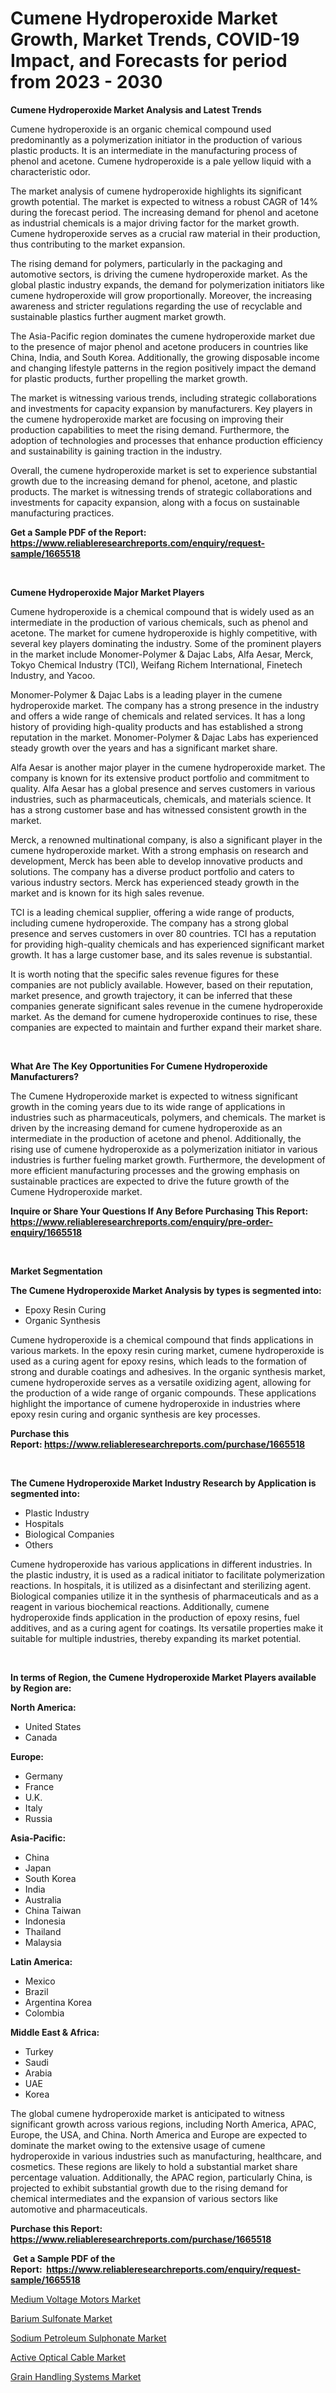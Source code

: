 <p><h1>Cumene Hydroperoxide Market Growth, Market Trends, COVID-19 Impact, and Forecasts for period from 2023 - 2030</h1></p><p><strong>Cumene Hydroperoxide Market Analysis and Latest Trends</strong></p>
<p><p>Cumene hydroperoxide is an organic chemical compound used predominantly as a polymerization initiator in the production of various plastic products. It is an intermediate in the manufacturing process of phenol and acetone. Cumene hydroperoxide is a pale yellow liquid with a characteristic odor.</p><p>The market analysis of cumene hydroperoxide highlights its significant growth potential. The market is expected to witness a robust CAGR of 14% during the forecast period. The increasing demand for phenol and acetone as industrial chemicals is a major driving factor for the market growth. Cumene hydroperoxide serves as a crucial raw material in their production, thus contributing to the market expansion.</p><p>The rising demand for polymers, particularly in the packaging and automotive sectors, is driving the cumene hydroperoxide market. As the global plastic industry expands, the demand for polymerization initiators like cumene hydroperoxide will grow proportionally. Moreover, the increasing awareness and stricter regulations regarding the use of recyclable and sustainable plastics further augment market growth.</p><p>The Asia-Pacific region dominates the cumene hydroperoxide market due to the presence of major phenol and acetone producers in countries like China, India, and South Korea. Additionally, the growing disposable income and changing lifestyle patterns in the region positively impact the demand for plastic products, further propelling the market growth.</p><p>The market is witnessing various trends, including strategic collaborations and investments for capacity expansion by manufacturers. Key players in the cumene hydroperoxide market are focusing on improving their production capabilities to meet the rising demand. Furthermore, the adoption of technologies and processes that enhance production efficiency and sustainability is gaining traction in the industry.</p><p>Overall, the cumene hydroperoxide market is set to experience substantial growth due to the increasing demand for phenol, acetone, and plastic products. The market is witnessing trends of strategic collaborations and investments for capacity expansion, along with a focus on sustainable manufacturing practices.</p></p>
<p><strong>Get a Sample PDF of the Report:&nbsp; <a href="https://www.reliableresearchreports.com/enquiry/request-sample/1665518">https://www.reliableresearchreports.com/enquiry/request-sample/1665518</a></strong></p>
<p>&nbsp;</p>
<p><strong>Cumene Hydroperoxide Major Market Players</strong></p>
<p><p>Cumene hydroperoxide is a chemical compound that is widely used as an intermediate in the production of various chemicals, such as phenol and acetone. The market for cumene hydroperoxide is highly competitive, with several key players dominating the industry. Some of the prominent players in the market include Monomer-Polymer & Dajac Labs, Alfa Aesar, Merck, Tokyo Chemical Industry (TCI), Weifang Richem International, Finetech Industry, and Yacoo.</p><p>Monomer-Polymer & Dajac Labs is a leading player in the cumene hydroperoxide market. The company has a strong presence in the industry and offers a wide range of chemicals and related services. It has a long history of providing high-quality products and has established a strong reputation in the market. Monomer-Polymer & Dajac Labs has experienced steady growth over the years and has a significant market share.</p><p>Alfa Aesar is another major player in the cumene hydroperoxide market. The company is known for its extensive product portfolio and commitment to quality. Alfa Aesar has a global presence and serves customers in various industries, such as pharmaceuticals, chemicals, and materials science. It has a strong customer base and has witnessed consistent growth in the market.</p><p>Merck, a renowned multinational company, is also a significant player in the cumene hydroperoxide market. With a strong emphasis on research and development, Merck has been able to develop innovative products and solutions. The company has a diverse product portfolio and caters to various industry sectors. Merck has experienced steady growth in the market and is known for its high sales revenue.</p><p>TCI is a leading chemical supplier, offering a wide range of products, including cumene hydroperoxide. The company has a strong global presence and serves customers in over 80 countries. TCI has a reputation for providing high-quality chemicals and has experienced significant market growth. It has a large customer base, and its sales revenue is substantial.</p><p>It is worth noting that the specific sales revenue figures for these companies are not publicly available. However, based on their reputation, market presence, and growth trajectory, it can be inferred that these companies generate significant sales revenue in the cumene hydroperoxide market. As the demand for cumene hydroperoxide continues to rise, these companies are expected to maintain and further expand their market share.</p></p>
<p>&nbsp;</p>
<p><strong>What Are The Key Opportunities For Cumene Hydroperoxide Manufacturers?</strong></p>
<p><p>The Cumene Hydroperoxide market is expected to witness significant growth in the coming years due to its wide range of applications in industries such as pharmaceuticals, polymers, and chemicals. The market is driven by the increasing demand for cumene hydroperoxide as an intermediate in the production of acetone and phenol. Additionally, the rising use of cumene hydroperoxide as a polymerization initiator in various industries is further fueling market growth. Furthermore, the development of more efficient manufacturing processes and the growing emphasis on sustainable practices are expected to drive the future growth of the Cumene Hydroperoxide market.</p></p>
<p><strong>Inquire or Share Your Questions If Any Before Purchasing This Report: <a href="https://www.reliableresearchreports.com/enquiry/pre-order-enquiry/1665518">https://www.reliableresearchreports.com/enquiry/pre-order-enquiry/1665518</a></strong></p>
<p>&nbsp;</p>
<p><strong>Market Segmentation</strong></p>
<p><strong>The Cumene Hydroperoxide Market Analysis by types is segmented into:</strong></p>
<p><ul><li>Epoxy Resin Curing</li><li>Organic Synthesis</li></ul></p>
<p><p>Cumene hydroperoxide is a chemical compound that finds applications in various markets. In the epoxy resin curing market, cumene hydroperoxide is used as a curing agent for epoxy resins, which leads to the formation of strong and durable coatings and adhesives. In the organic synthesis market, cumene hydroperoxide serves as a versatile oxidizing agent, allowing for the production of a wide range of organic compounds. These applications highlight the importance of cumene hydroperoxide in industries where epoxy resin curing and organic synthesis are key processes.</p></p>
<p><strong>Purchase this Report:&nbsp;<a href="https://www.reliableresearchreports.com/purchase/1665518">https://www.reliableresearchreports.com/purchase/1665518</a></strong></p>
<p>&nbsp;</p>
<p><strong>The Cumene Hydroperoxide Market Industry Research by Application is segmented into:</strong></p>
<p><ul><li>Plastic Industry</li><li>Hospitals</li><li>Biological Companies</li><li>Others</li></ul></p>
<p><p>Cumene hydroperoxide has various applications in different industries. In the plastic industry, it is used as a radical initiator to facilitate polymerization reactions. In hospitals, it is utilized as a disinfectant and sterilizing agent. Biological companies utilize it in the synthesis of pharmaceuticals and as a reagent in various biochemical reactions. Additionally, cumene hydroperoxide finds application in the production of epoxy resins, fuel additives, and as a curing agent for coatings. Its versatile properties make it suitable for multiple industries, thereby expanding its market potential.</p></p>
<p>&nbsp;</p>
<p><strong>In terms of Region, the Cumene Hydroperoxide Market Players available by Region are:</strong></p>
<p>
    <p> <strong> North America: </strong>
        <ul>
            <li>United States</li>
            <li>Canada</li>
        </ul>
        </p> 
    <p> <strong> Europe: </strong>
        <ul>
            <li>Germany</li>
            <li>France</li>
            <li>U.K.</li>
            <li>Italy</li>
            <li>Russia</li>
        </ul>
        </p> 
    <p> <strong> Asia-Pacific: </strong>
        <ul>
            <li>China</li>
            <li>Japan</li>
            <li>South Korea</li>
            <li>India</li>
            <li>Australia</li>
            <li>China Taiwan</li>
            <li>Indonesia</li>
            <li>Thailand</li>
            <li>Malaysia</li>
        </ul>
        </p> 
    <p> <strong> Latin America: </strong>
        <ul>
            <li>Mexico</li>
            <li>Brazil</li>
            <li>Argentina Korea</li>
            <li>Colombia</li>
        </ul>
        </p> 
    <p> <strong> Middle East & Africa: </strong>
        <ul>
            <li>Turkey</li>
            <li>Saudi</li>
            <li>Arabia</li>
            <li>UAE</li>
            <li>Korea</li>
        </ul>
    </p>
    </p>
<p><p>The global cumene hydroperoxide market is anticipated to witness significant growth across various regions, including North America, APAC, Europe, the USA, and China. North America and Europe are expected to dominate the market owing to the extensive usage of cumene hydroperoxide in various industries such as manufacturing, healthcare, and cosmetics. These regions are likely to hold a substantial market share percentage valuation. Additionally, the APAC region, particularly China, is projected to exhibit substantial growth due to the rising demand for chemical intermediates and the expansion of various sectors like automotive and pharmaceuticals.</p></p>
<p><strong>Purchase this Report: <a href="https://www.reliableresearchreports.com/purchase/1665518">https://www.reliableresearchreports.com/purchase/1665518</a></strong></p>
<p>&nbsp;<strong>Get a Sample PDF of the Report:&nbsp;&nbsp;<a href="https://www.reliableresearchreports.com/enquiry/request-sample/1665518">https://www.reliableresearchreports.com/enquiry/request-sample/1665518</a></strong></p>
<p><strong></strong></p>
<p><p><a href="https://medium.com/@yuvicharp23/decoding-medium-voltage-motors-market-metrics-market-share-trends-and-growth-patterns-f9d78473182a">Medium Voltage Motors Market</a></p><p><a href="https://github.com/mabutironaldo/Market-Research-Report-List-1/blob/main/barium-sulfonate-market.md">Barium Sulfonate Market</a></p><p><a href="https://github.com/lbird53714/Market-Research-Report-List-1/blob/main/sodium-petroleum-sulphonate-market.md">Sodium Petroleum Sulphonate Market</a></p><p><a href="https://medium.com/@mayrussel1912/active-optical-cable-nbsp-market-focuses-on-market-share-size-and-projected-forecast-till-2030-43a99ebef238">Active Optical Cable Market</a></p><p><a href="https://medium.com/@subhamgillrp23/grain-handling-systems-nbsp-market-focuses-on-market-share-size-and-projected-forecast-till-2030-1ddfa46d6de2">Grain Handling Systems Market</a></p></p>